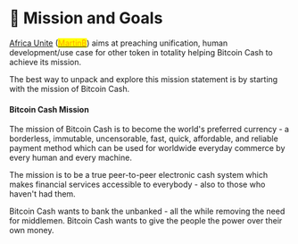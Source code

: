 # 🥅 Mission and Goals

[Africa Unite](../) ([<mark style="color:orange;">Martin₿</mark>](https://www.smartscan.cash/address/0x4ea4a00e15b9e8fee27eb6156a865525083e9f71)) aims at preaching unification, human development/use case for other token in totality helping Bitcoin Cash to achieve its mission.

The best way to unpack and explore this mission statement is by starting with the mission of Bitcoin Cash.

#### Bitcoin Cash Mission

The mission of Bitcoin Cash is to become the world's preferred currency - a borderless, immutable, uncensorable, fast, quick, affordable, and reliable payment method which can be used for worldwide everyday commerce by every human and every machine.

The mission is to be a true peer-to-peer electronic cash system which makes financial services accessible to everybody - also to those who haven't had them.

Bitcoin Cash wants to bank the unbanked - all the while removing the need for middlemen. Bitcoin Cash wants to give the people the power over their own money.

